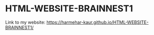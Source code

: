 # HTML-WEBSITE-BRAINNEST1

Link to my website:  https://harmehar-kaur.github.io/HTML-WEBSITE-BRAINNEST1/
